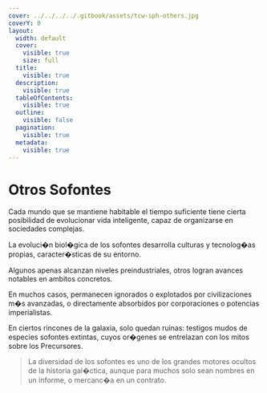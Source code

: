 ```yaml
---
cover: ../../../../.gitbook/assets/tcw-sph-others.jpg
coverY: 0
layout:
  width: default
  cover:
    visible: true
    size: full
  title:
    visible: true
  description:
    visible: true
  tableOfContents:
    visible: true
  outline:
    visible: false
  pagination:
    visible: true
  metadata:
    visible: true
---
```


# Otros Sofontes

Cada mundo que se mantiene habitable el tiempo suficiente tiene cierta posibilidad de evolucionar vida inteligente, capaz de organizarse en sociedades complejas.

La evoluci�n biol�gica de los sofontes desarrolla culturas y tecnolog�as propias, caracter�sticas de su entorno.

Algunos apenas alcanzan niveles preindustriales, otros logran avances notables en ambitos concretos.

En muchos casos, permanecen ignorados o explotados por civilizaciones m�s avanzadas, o directamente absorbidos por corporaciones o potencias imperialistas.

En ciertos rincones de la galaxia, solo quedan ruinas: testigos mudos de especies sofontes extintas, cuyos or�genes se entrelazan con los mitos sobre los Precursores.

> La diversidad de los sofontes es uno de los grandes motores ocultos de la historia gal�ctica, aunque para muchos solo sean nombres en un informe, o mercanc�a en un contrato.
